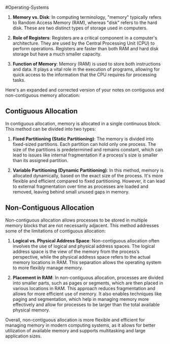 #Operating-Systems 
1. **Memory vs. Disk**: In computing terminology, "memory" typically refers to Random Access Memory (RAM), whereas "disk" refers to the hard disk. These are two distinct types of storage used in computers.

2. **Role of Registers**: Registers are a critical component in a computer's architecture. They are used by the Central Processing Unit (CPU) to perform operations. Registers are faster than both RAM and hard disk storage but have a much smaller capacity.

3. **Function of Memory**: Memory (RAM) is used to store both instructions and data. It plays a vital role in the execution of programs, allowing for quick access to the information that the CPU requires for processing tasks.

Here's an expanded and corrected version of your notes on contiguous and non-contiguous memory allocation:

## Contiguous Allocation
In contiguous allocation, memory is allocated in a single continuous block. This method can be divided into two types:

1. **Fixed Partitioning (Static Partitioning)**: The memory is divided into fixed-sized partitions. Each partition can hold only one process. The size of the partitions is predetermined and remains constant, which can lead to issues like internal fragmentation if a process's size is smaller than its assigned partition.

2. **Variable Partitioning (Dynamic Partitioning)**: In this method, memory is allocated dynamically, based on the exact size of the process. It's more flexible and efficient compared to fixed partitioning. However, it can lead to external fragmentation over time as processes are loaded and removed, leaving behind small unused gaps in memory.

## Non-Contiguous Allocation
Non-contiguous allocation allows processes to be stored in multiple memory blocks that are not necessarily adjacent. This method addresses some of the limitations of contiguous allocation:

1. **Logical vs. Physical Address Space**: Non-contiguous allocation often involves the use of logical and physical address spaces. The logical address space is the view of the memory from the process’s perspective, while the physical address space refers to the actual memory locations in RAM. This separation allows the operating system to more flexibly manage memory.

2. **Placement in RAM**: In non-contiguous allocation, processes are divided into smaller parts, such as pages or segments, which are then placed in various locations in RAM. This approach reduces fragmentation and allows for more efficient use of memory. It also enables techniques like paging and segmentation, which help in managing memory more effectively and allow for processes to be larger than the total available physical memory.

Overall, non-contiguous allocation is more flexible and efficient for managing memory in modern computing systems, as it allows for better utilization of available memory and supports multitasking and large application sizes.

